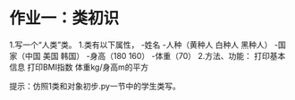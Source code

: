 作业一：类初识
===
1.写一个“人类”类。
    1.类有以下属性，
    -姓名
    -人种（黄种人 白种人 黑种人）
    -国家（中国 美国 韩国）
    -身高（180 160）
    -体重（70）
    2.方法、功能：
    打印基本信息
    打印BMI指数 体重kg/身高m的平方
    
提示：仿照1类和对象初步.py一节中的学生类写。



